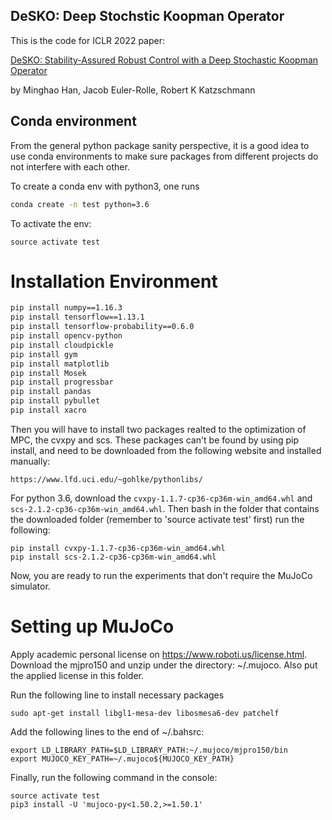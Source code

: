 ## DeSKO: Deep Stochstic Koopman Operator

This is the code for ICLR 2022 paper: 

[DeSKO: Stability-Assured Robust Control with a Deep Stochastic Koopman Operator](https://openreview.net/pdf?id=hniLRD_XCA)

by Minghao Han, Jacob Euler-Rolle, Robert K Katzschmann

## Conda environment
From the general python package sanity perspective, it is a good idea to use conda environments to make sure packages from different projects do not interfere with each other.


To create a conda env with python3, one runs 
```bash
conda create -n test python=3.6
```
To activate the env: 
```
source activate test
```

# Installation Environment

```bash
pip install numpy==1.16.3
pip install tensorflow==1.13.1
pip install tensorflow-probability==0.6.0
pip install opencv-python
pip install cloudpickle
pip install gym
pip install matplotlib
pip install Mosek
pip install progressbar
pip install pandas
pip install pybullet
pip install xacro
```


Then you will have to install two packages realted to the optimization of MPC, the cvxpy and scs. These packages can't
be found by using pip install, and need to be downloaded from the following website and installed manually:

```
https://www.lfd.uci.edu/~gohlke/pythonlibs/
```

For python 3.6, download the `cvxpy‑1.1.7‑cp36‑cp36m‑win_amd64.whl` and `scs‑2.1.2‑cp36‑cp36m‑win_amd64.whl`.
Then bash in the folder that contains the downloaded folder (remember to 'source activate test' first) run the following:
```
pip install cvxpy‑1.1.7‑cp36‑cp36m‑win_amd64.whl
pip install scs‑2.1.2‑cp36‑cp36m‑win_amd64.whl
```

Now, you are ready to run the experiments that don't require the MuJoCo simulator.

# Setting up MuJoCo

Apply academic personal license on https://www.roboti.us/license.html. Download the mjpro150 and unzip under 
the directory: ~/.mujoco. Also put the applied license in this folder. 

Run the following line to install necessary packages
```
sudo apt-get install libgl1-mesa-dev libosmesa6-dev patchelf
```
Add the following lines to the end of ~/.bahsrc:
```
export LD_LIBRARY_PATH=$LD_LIBRARY_PATH:~/.mujoco/mjpro150/bin
export MUJOCO_KEY_PATH=~/.mujoco${MUJOCO_KEY_PATH}
```
Finally, run the following command in the console:
```
source activate test
pip3 install -U 'mujoco-py<1.50.2,>=1.50.1'
```
